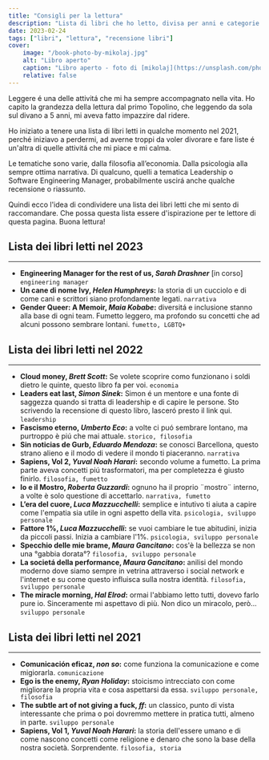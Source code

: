 ```yaml
---
title: "Consigli per la lettura"
description: "Lista di libri che ho letto, divisa per anni e categorie."
date: 2023-02-24
tags: ["libri", "lettura", "recensione libri"]
cover:
    image: "/book-photo-by-mikolaj.jpg"
    alt: "Libro aperto"
    caption: "Libro aperto - foto di [mikolaj](https://unsplash.com/photos/DCzpr09cTXY?utm_source=unsplash&utm_medium=referral&utm_content=creditShareLink)"
    relative: false
---
```

Leggere é una delle attivitá che mi ha sempre accompagnato nella vita. 
Ho capito la grandezza della lettura dal primo Topolino, che leggendo da sola sul divano a 5 anni, mi aveva fatto impazzire dal ridere.

Ho iniziato a tenere una lista di libri letti in qualche momento nel 2021, perché iniziavo a perdermi, ad averne troppi da voler divorare e fare liste é un'altra di quelle attivitá che mi piace e mi calma. 

Le tematiche sono varie, dalla filosofia all’economia. Dalla psicologia alla sempre ottima narrativa.
Di qualcuno, quelli a tematica Leadership o Software Engineering Manager, probabilmente uscirá anche qualche recensione o riassunto.

Quindi ecco l'idea di condividere una lista dei libri letti che mi sento di raccomandare.
Che possa questa lista essere d'ispirazione per te lettore di questa pagina.
Buona lettura!

## Lista dei libri letti nel 2023
----
- **Engineering Manager for the rest of us, _Sarah Drashner_** [in corso] `engineering manager`
- **Un cane di nome Ivy, _Helen Humphreys_:** la storia di un cucciolo e di come cani e scrittori siano profondamente legati. `narrativa`
- **Gender Queer: A Memoir, _Maia Kobabe_:** diversitá e inclusione stanno alla base di ogni team. Fumetto leggero, ma profondo su concetti che ad alcuni possono sembrare lontani. `fumetto, LGBTQ+`

## Lista dei libri letti nel 2022
- - - -
- **Cloud money, _Brett Scott_:** Se volete scoprire como funzionano i soldi dietro le quinte, questo libro fa per voi. `economia`
- **Leaders eat last, _Simon Sinek_:** Simon é un mentore e una fonte di saggezza quando si tratta di leadership e di capire le persone. Sto scrivendo la recensione di questo libro, lasceró presto il link qui. `leadership`
- **Fascismo eterno, _Umberto Eco_:** a volte ci puó sembrare lontano, ma purtroppo è piú che mai attuale. `storico, filosofia`
- **Sin noticias de Gurb, _Eduardo Mendoza_:** se conosci Barcellona, questo strano alieno e il modo di vedere il mondo ti piaceranno. `narrativa`
- **Sapiens, Vol 2, _Yuval Noah Harari_:** secondo volume a fumetto. La prima parte aveva concetti piú trasformatori, ma per completezza é giusto finirlo. `filosofia, fumetto`
- **Io e il Mostro, _Roberta Guzzardi_:** ognuno ha il proprio ¨mostro¨ interno, a volte è solo questione di accettarlo. `narrativa, fumetto`
- **L’era del cuore, _Luca Mazzucchelli_:** semplice e intutivo ti aiuta a capire come l'empatia sia utile in ogni aspetto della vita. `psicologia, sviluppo personale`
- **Fattore 1%, _Luca Mazzucchelli_:** se vuoi cambiare le tue abitudini, inizia da piccoli passi. Inizia a cambiare l'1%. `psicologia, sviluppo personale`
- **Specchio delle mie brame, _Maura Gancitano_:** cos'è la bellezza se non una °gabbia dorata°? `filosofia, sviluppo personale`
- **La societá della performance, _Maura Gancitano_:** anilisi del mondo moderno dove siamo sempre in vetrina attraverso i social network e l'internet e su come questo influisca sulla nostra identità.  `filosofia, sviluppo personale`
- **The miracle morning, _Hal Elrod_:** ormai l'abbiamo letto tutti, dovevo farlo pure io. Sinceramente mi aspettavo di più. Non dico un miracolo, però... `sviluppo personale`


## Lista dei libri letti nel 2021
- - -
- **Comunicación eficaz, _non so_:** come funziona la comunicazione e come migiorarla. `comunicazione`
- **Ego is the enemy, _Ryan Holiday_:** stoicismo intrecciato con come migliorare la propria vita e cosa aspettarsi da essa. `sviluppo personale, filosofia`
- **The subtle art of not giving a fuck, _ff_:** un classico, punto di vista interessante che prima o poi dovremmo mettere in pratica tutti, almeno in parte. `sviluppo personale`
- **Sapiens, Vol 1, _Yuval Noah Harari_:** la storia dell'essere umano e di come nascono concetti come religione e denaro che sono la base della nostra società. Sorprendente. `filosofia, storia`

